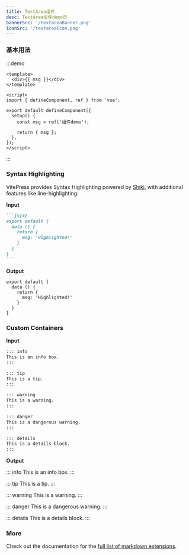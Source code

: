 ```yaml
---
title: TextArea组件
desc: TextArea组件demo页
bannerSrc: '/textareaBanner.png'
iconSrc: '/textareaIcon.png'
---
```



### 基本用法

:::demo

```vue
<template>
  <div>{{ msg }}</div>
</template>

<script>
import { defineComponent, ref } from 'vue';

export default defineComponent({
  setup() {
    const msg = ref('组件demo');

    return { msg };
  },
});
</script>
```

:::

### Syntax Highlighting

VitePress provides Syntax Highlighting powered by [Shiki](https://github.com/shikijs/shiki), with additional features like line-highlighting:

**Input**

````md
```js{4}
export default {
  data () {
    return {
      msg: 'Highlighted!'
    }
  }
}
```
````

**Output**

```js{4}
export default {
  data () {
    return {
      msg: 'Highlighted!'
    }
  }
}
```

### Custom Containers

**Input**

```md
::: info
This is an info box.
:::

::: tip
This is a tip.
:::

::: warning
This is a warning.
:::

::: danger
This is a dangerous warning.
:::

::: details
This is a details block.
:::
```

**Output**

::: info
This is an info box.
:::

::: tip
This is a tip.
:::

::: warning
This is a warning.
:::

::: danger
This is a dangerous warning.
:::

::: details
This is a details block.
:::

### More

Check out the documentation for the [full list of markdown extensions](https://vitepress.dev/guide/markdown).
